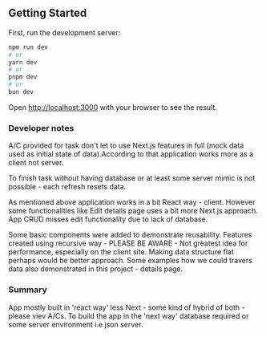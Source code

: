 ## Getting Started

First, run the development server:

```bash
npm run dev
# or
yarn dev
# or
pnpm dev
# or
bun dev
```

Open [http://localhost:3000](http://localhost:3000) with your browser to see the result.

### Developer notes

A/C provided for task don't let to use Next.js features in full (mock data used as initial state of data).According to that application works more as a client not server.

To finish task without having database or at least some server mimic is not possible - each refresh resets data.

As mentioned above application works in a bit React way - client. However some functionalities like Edit details page uses a bit more Next.js approach. App CRUD misses edit functionality due to lack of database.

Some basic components were added to demonstrate reusability. Features created using recursive way - PLEASE BE AWARE - Not greatest idea for performance, especially on the client site. Making data structure flat perhaps would be better approach. Some examples how we could travers data also demonstrated in this project - details page.

### Summary

App mostly built in 'react way' less Next - some kind of hybrid of both - please viev A/Cs.
To build the app in the 'next way' database required or some server environment i.e json server.
